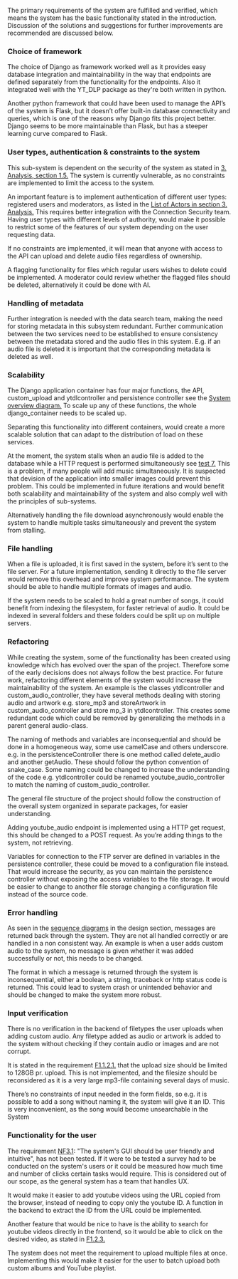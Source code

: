 <span dir="">The primary requirements of the system are fulfilled and verified, which means the system has the basic functionality stated in the introduction. Discussion of the solutions and suggestions for further improvements are recommended are discussed below.</span>

### Choice of framework

<span dir="">The choice of Django as framework worked well as it provides easy database integration and maintainability in the way that endpoints are defined separately from the functionality for the endpoints. Also it integrated well with the YT_DLP package </span>as they're both written in python.

<span dir="">Another python framework that could have been used to manage the API’s of the system is Flask, but it doesn’t offer built-in database connectivity and queries, which is one of the reasons why Django fits this project better. Django seems to be more maintainable than Flask, </span>but has a steeper learning curve compared to Flask.

### User types, authentication & constraints to the system

<span dir="">This sub-system is dependent on the security of the system as stated in </span>[<span dir="">3. Analysis, section 1.5.</span>](https://gitlab.sdu.dk/semester-project-e2021/team-09/media-acquisition/-/wikis/3.-Analysis#15-security)<span dir=""> The system is currently vulnerable, as no constraints are implemented to limit the access to the system.</span>

<span dir="">An important feature is to implement authentication of different user types: registered users and moderators, as listed in the </span>[<span dir="">List of Actors in section 3. Analysis.</span>](https://gitlab.sdu.dk/semester-project-e2021/team-09/media-acquisition/-/wikis/3.-Analysis#list-of-actors)<span dir=""> This requires better integration with the Connection Security team. Having user types with different levels of authority, would make it possible to restrict some of the features of our system depending on the user requesting data.</span>

<span dir="">If no constraints are implemented, it will mean that anyone with access to the API can upload and delete audio files regardless of ownership. </span>

<span dir="">A flagging functionality for files which regular users wishes to delete could be implemented. A moderator could review whether the flagged files should be deleted, alternatively it could be done with AI.</span>

### Handling of metadata

<span dir="">Further integration is needed with the data search team, making the need for storing metadata in this subsystem redundant. Further communication between the two services need to be established to ensure consistency between the metadata stored and the audio files in this system. E.g. if an audio file is deleted it is important that the corresponding metadata is deleted as well.</span>

### Scalability

T<span dir="">he Django application container has four major functions, the API, custom_upload and ytdlcontroller and persistence controller see the </span>[<span dir="">System overview diagram.</span>](https://gitlab.sdu.dk/semester-project-e2021/team-09/media-acquisition/-/wikis/4.-Design#architecture)<span dir=""> To scale up any of these functions, the whole django_container needs to be scaled up.</span>

<span dir="">Separating this functionality into different containers, would create a more scalable solution that can adapt to the distribution of load on these services.</span>

<span dir="">At the moment, the system stalls when an audio file is added to the database while a HTTP request is performed simultaneously see </span>[<span dir="">test 7.</span>](https://gitlab.sdu.dk/semester-project-e2021/team-09/media-acquisition/-/wikis/6.-Verification#test-7-functional-load-testing)<span dir=""> This is a problem, if many people will add music simultaneously. It is suspected that</span> devision of the application into smaller images could prevent this problem. This could be implemented in<span dir=""> future iterations and would benefit both scalability and maintainability of the system and also comply well with the principles of sub-systems.</span>

<span dir="">Alternatively handling the file download asynchronously would enable the system to handle multiple tasks simultaneously and prevent the system from stalling. </span>

### File handling

<span dir="">When a file is uploaded, it is first saved in the system, before it’s sent to the file server. For a future implementation, sending it directly to the file server would remove this overhead and improve system performance.</span> <span dir="">The system should be able to handle multiple formats of images and audio</span>.

<span dir="">If the system needs to be scaled to hold a great number of songs, it could benefit from indexing the filesystem, for faster retrieval of audio. It could be indexed in several folders and these folders could be split up on multiple servers</span>.

### Refactoring

<span dir="">While creating the system, some of the functionality has been created using knowledge which has evolved over the span of the project. Therefore some of the early decisions does not always follow the best practice. For future work, refactoring different elements of the system would increase the maintainability of the system. An example is the classes ytdlcontroller and custom_audio_controller, they have several methods dealing with storing audio and artwork e.g. store_mp3 and storeArtwork in custom_audio_controller and store mp_3 in ytdlcontroller.</span> This creates some <span dir="">redundant code</span> which could be removed by<span dir=""> generalizing the methods in a parent general audio-class</span>.

<span dir="">The naming of methods and variables are inconsequential and should be done in a homogeneous way, some use camelCase and others underscore. e.g. in the persistenceController there is one method called delete_audio and another getAudio. These should follow the python convention of snake_case. Some naming could be changed to increase the understanding of the code e.g. ytdlcontroller could be renamed youtube_audio_controller to match the naming of custom_audio_controller.</span>

<span dir="">The general file structure of the project should follow the construction of the overall system organized in separate packages</span>, for easier understanding.

<span dir="">Adding youtube_audio endpoint is implemented using a HTTP get request, this should be changed to a POST request. As you’re adding things to the system, not retrieving.</span>

<span dir="">Variables for connection to the FTP server are defined in variables in the persistence controller, these could be moved to a configuration file instead. That would increase the security, as you can maintain the persistence controller without exposing the access variables to the file storage. It would be easier to change to another file storage changing a configuration file instead of the source code.</span>

### Error handling

<span dir="">As seen in the [sequence diagrams](https://gitlab.sdu.dk/semester-project-e2021/team-09/media-acquisition/-/wikis/4.-Design#sequence-diagrams) in the design section, messages are returned back through the system. They are not all handled correctly or are handled in a non consistent way. An example is when a user adds custom audio to the system, no message is given whether it was added successfully or not, this needs to be changed.</span>

<span dir="">The format in which a message is returned through the system is inconsequential, either a boolean, a string, traceback or http status code is returned. This could lead to system crash or unintended behavior and should be changed to make the system more robust.</span>

### Input verification

<span dir="">There is no verification in the backend of filetypes the user uploads when adding custom audio. Any filetype added as audio or artwork is added to the system without checking if they contain audio or images</span> and are not corrupt.

<span dir="">It is stated in the requirement </span>[<span dir="">F1.1.2.1.</span>](https://gitlab.sdu.dk/semester-project-e2021/team-09/media-acquisition/-/wikis/2.-Requirements#functional-requirements)<span dir=""> that the upload size should be limited to 128GB pr. upload. This is not implemented, and the filesize should be reconsidered as it is a very large mp3-file containing several days of music</span>.

<span dir="">There’s no constraints of input needed in the form fields, so e.g. it is possible to add a song without naming it, the system will give it an ID. This is very inconvenient, as the song would become unsearchable in the System</span>

### Functionality for the user

<span dir="">The requirement </span>[<span dir="">NF3.1</span>](https://gitlab.sdu.dk/semester-project-e2021/team-09/media-acquisition/-/wikis/2.-Requirements#functional-requirements)<span dir="">: "The system's GUI should be user friendly and intuitive", has not been tested. If it were to be tested a survey had to be conducted on the system's users or it could be measured how much time and number of clicks certain tasks would require. This is considered out of our scope, as the general system has a team that handles UX.</span>

<span dir="">It would make it easier to add youtube videos using the URL copied from the browser, instead of needing to copy only the youtube ID. A function in the backend to extract the ID from the URL could be implemented.</span>

<span dir="">Another feature that would be nice to have is the ability to search for youtube videos directly in the frontend, so it would be able to click on the desired video, as stated in </span>[<span dir="">F1.2.3.</span>](https://gitlab.sdu.dk/semester-project-e2021/team-09/media-acquisition/-/wikis/2.-Requirements#functional-requirements)

<span dir="">The system does not meet the requirement to upload multiple files at once. Implementing this would make it easier for the user to batch upload both custom albums and YouTube playlist</span>.